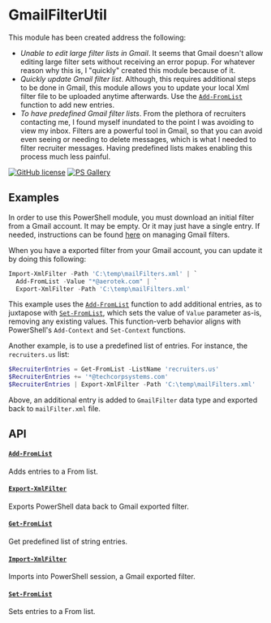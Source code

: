 # GmailFilterUtil

This module has been created address the following:

- _Unable to edit large filter lists in Gmail_. It seems that Gmail doesn't allow editing large filter sets without receiving an error popup. For whatever reason why this is, I "quickly" created this module because of it.
- _Quickly update Gmail filter list_. Although, this requires additional steps to be done in Gmail, this module allows you to update your local Xml filter file to be uploaded anytime afterwards. Use the [`Add-FromList`](https://github.com/marckassay/GmailFilterUtil/blob/0.0.2/docs/Add-FromList.md) function to add new entries.
- _To have predefined Gmail filter lists_. From the plethora of recruiters contacting me, I found myself inundated to the point I was avoiding to view my inbox. Filters are a powerful tool in Gmail, so that you can avoid even seeing or needing to delete messages, which is what I needed to filter recruiter messages. Having predefined lists makes enabling this process much less painful.

[![GitHub license](https://img.shields.io/badge/license-MIT-blue.svg)](https://github.com/marckassay/GmailFilterUtil/blob/0.0.2/LICENSE)
[![PS Gallery](https://img.shields.io/badge/install-PS%20Gallery-blue.svg)](https://www.powershellgallery.com/packages/GmailFilterUtil/)

## Examples

In order to use this PowerShell module, you must download an initial filter from a Gmail account. It may be empty. Or it may just have a single entry. If needed, instructions can be found [here](https://support.google.com/mail/answer/6579) on managing Gmail filters.

When you have a exported filter from your Gmail account, you can update it by doing this following:

```powershell
Import-XmlFilter -Path 'C:\temp\mailFilters.xml' | `
  Add-FromList -Value "*@aerotek.com" | `
  Export-XmlFilter -Path 'C:\temp\mailFilters.xml'
```

This example uses the [`Add-FromList`](https://github.com/marckassay/GmailFilterUtil/blob/0.0.2/docs/Add-FromList.md) function to add additional entries, as to juxtapose with [`Set-FromList`](https://github.com/marckassay/GmailFilterUtil/blob/0.0.2/docs/Set-FromList.md), which sets the value of `Value` parameter as-is, removing any existing values. This function-verb behavior aligns with PowerShell's `Add-Context` and `Set-Context` functions.

Another example, is to use a predefined list of entries. For instance, the `recruiters.us` list:

```powershell
$RecruiterEntries = Get-FromList -ListName 'recruiters.us'
$RecruiterEntries += '*@techcorpsystems.com'
$RecruiterEntries | Export-XmlFilter -Path 'C:\temp\mailFilters.xml'
```

Above, an additional entry is added to `GmailFilter` data type and exported back to `mailFilter.xml` file.

## API

#### [`Add-FromList`](https://github.com/marckassay/GmailFilterUtil/blob/0.0.2/docs/Add-FromList.md)

Adds entries to a From list.

#### [`Export-XmlFilter`](https://github.com/marckassay/GmailFilterUtil/blob/0.0.2/docs/Export-XmlFilter.md)

Exports PowerShell data back to Gmail exported filter.

#### [`Get-FromList`](https://github.com/marckassay/GmailFilterUtil/blob/0.0.2/docs/Get-FromList.md)

Get predefined list of string entries.

#### [`Import-XmlFilter`](https://github.com/marckassay/GmailFilterUtil/blob/0.0.2/docs/Import-XmlFilter.md)

Imports into PowerShell session, a Gmail exported filter.

#### [`Set-FromList`](https://github.com/marckassay/GmailFilterUtil/blob/0.0.2/docs/Set-FromList.md)

Sets entries to a From list.
